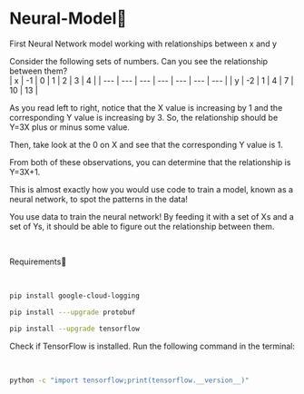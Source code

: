 # Neural-Model👋
First Neural Network model working with relationships between x and y<br>

Consider the following sets of numbers. Can you see the relationship between them?<br>
| x   | -1  | 0   | 1   | 2   | 3   | 4   |
| --- | --- | --- | --- | --- | --- | --- |
| y   | -2  | 1   | 4   | 7   | 10  | 13  |
<br>
<p>As you read left to right, notice that the X value is increasing by 1 and the corresponding Y value is increasing by 3. So, the relationship should be Y=3X plus or minus some value.

Then, take look at the 0 on X and see that the corresponding Y value is 1.

From both of these observations, you can determine that the relationship is Y=3X+1.

This is almost exactly how you would use code to train a model, known as a neural network, to spot the patterns in the data!

You use data to train the neural network! By feeding it with a set of Xs and a set of Ys, it should be able to figure out the relationship between them.</p><br>

<p>Requirements📐</p><br>

```sh
pip install google-cloud-logging
```
```sh
pip install ---upgrade protobuf
```
```sh
pip install --upgrade tensorflow
```

<p>Check if TensorFlow is installed. Run the following command in the terminal:</p><br>

```sh
python -c "import tensorflow;print(tensorflow.__version__)"
```



